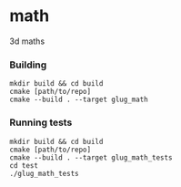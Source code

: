 # math
3d maths

### Building
```
mkdir build && cd build
cmake [path/to/repo]
cmake --build . --target glug_math
```

### Running tests
```
mkdir build && cd build
cmake [path/to/repo]
cmake --build . --target glug_math_tests
cd test
./glug_math_tests
```
